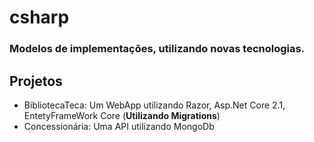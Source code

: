 # csharp
### Modelos de implementações, utilizando novas tecnologias.


## Projetos

* BibliotecaTeca: Um WebApp utilizando Razor, Asp.Net Core 2.1, EntetyFrameWork Core (**Utilizando Migrations**)
* Concessionária: Uma API utilizando MongoDb





